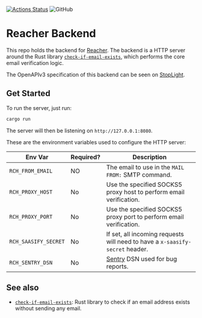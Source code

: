 [![Actions Status](https://github.com/reacherhq/backend/workflows/pr/badge.svg)](https://github.com/reacherhq/backend/actions)
![GitHub](https://img.shields.io/github/license/reacherhq/backend.svg)

# Reacher Backend

This repo holds the backend for [Reacher](https://reacherhq.github.io/). The backend is a HTTP server around the Rust library [`check-if-email-exists`](https://github.com/amaurymartiny/check-if-email-exists), which performs the core email verification logic.

The OpenAPIv3 specification of this backend can be seen on [StopLight](https://stoplight.io/p/docs/gh/reacherhq/backend).

## Get Started

To run the server, just run:

```bash
cargo run
```

The server will then be listening on `http://127.0.0.1:8080`.

These are the environment variables used to configure the HTTP server:

| Env Var              | Required? | Description                                                                  |
| -------------------- | --------- | ---------------------------------------------------------------------------- |
| `RCH_FROM_EMAIL`     | NO        | The email to use in the `MAIL FROM:` SMTP command.                           |
| `RCH_PROXY_HOST`     | No        | Use the specified SOCKS5 proxy host to perform email verification.           |
| `RCH_PROXY_PORT`     | No        | Use the specified SOCKS5 proxy port to perform email verification.           |
| `RCH_SAASIFY_SECRET` | No        | If set, all incoming requests will need to have a `x-saasify-secret` header. |
| `RCH_SENTRY_DSN`     | No        | [Sentry](https://sentry.io) DSN used for bug reports.                        |

## See also

-   [`check-if-email-exists`](https://github.com/amaurymartiny/check-if-email-exists): Rust library to check if an email address exists without sending any email.
